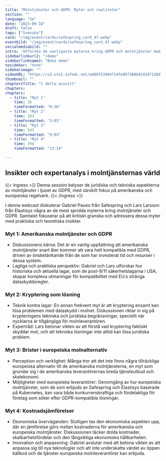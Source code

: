 ```yaml
---
title: "Molntjänster och GDPR: Myter och realiteter"
section: ""
language: "Se"
date: "2023-09-18"
draft: false
tags: ["Svenska"]
card: "/img/event/cards/safespring_card_47.webp"
eventbild: "/img/event/cards/safespring_card_47.webp"
socialmediabild: ""
intro: 'Utforska de vanligaste myterna kring GDPR och molntjänster med insikter från Gabriel Paues på Safespring och Lars Larsson på Elastisys'
sidebarlinkurl2: "/demo"
sidebarlinkname2: "Boka demo"
nosidebar: "none"
sidebarimage: ""
videoURL: "https://s3.sto1.safedc.net/a489f53964f14fe897308b4243d7138d:processedvideos/safespring-elastisys-4-myter-x-4-minuter/master.m3u8"
thumbnail: ""
chaptersTitle: "I detta avsnitt"
chapters:
chapters:
  - title: "Myt 1"
    time: 36
    timeFormatted: "0:36"
  - title: "Myt 2"
    time: 183
    timeFormatted: "3:03"
  - title: "Myt 3"
    time: 543
    timeFormatted: "9:03"
  - title: "Myt 4"
    time: 794
    timeFormatted: "13:14"

---
```


## Insikter och expertanalys i molntjänsternas värld

{{< ingress >}}
Denna session belyser de juridiska och tekniska aspekterna av molntjänster i ljuset av GDPR, med särskilt fokus på amerikanska och europeiska regelverk.
{{< /ingress >}}

I denna webcast diskuterar Gabriel Paues från Safespring och Lars Larsson från Elastisys några av de mest spridda myterna kring molntjänster och GDPR. Samtalet fokuserar på att kritiskt granska och adressera dessa myter med praktiska och teoretiska insikter.

### Myt 1: Amerikanska molntjänster och GDPR

- Diskussionens kärna: Det är en vanlig uppfattning att amerikanska molntjänster snart åter kommer att vara helt kompatibla med GDPR, driven av önsketänkande från de som har investerat tid och resurser i dessa system.
- Lagliga och praktiska perspektiv: Gabriel och Lars utforskar hur historiska och aktuella lagar, som de post-9/11 säkerhetslagarna i USA, skapar komplexa utmaningar för kompatibilitet med EU:s stränga dataskyddsregler.

### Myt 2: Kryptering som lösning

- Teknik kontra lagar: En annan frekvent myt är att kryptering ensamt kan lösa problemen med dataskydd i molnet. Diskussionen riktar in sig på krypteringens tekniska och juridiska begränsningar, speciellt när nycklarna är tillgängliga för molnleverantören.
- Expertråd: Lars betonar vikten av att förstå vad kryptering faktiskt skyddar mot, och att tekniska lösningar inte alltid kan lösa juridiska problem.

### Myt 3: Brister i europeiska molnalternativ

- Perception och verklighet: Många tror att det inte finns några tillräckliga europeiska alternativ till de amerikanska molntjänsterna, en myt som grundar sig i de amerikanska leverantörernas breda tjänsteutbud och skalekonomi.
- Möjligheter med europeiska leverantörer: Genomgång av hur europeiska molntjänster, som de som erbjuds av Safespring och Elastisys baserade på Kubernetes, kan vara både konkurrenskraftiga och fördelaktiga för företag som söker efter GDPR-kompatibla lösningar.

### Myt 4: Kostnadsjämförelser

- Ekonomiska överväganden: Slutligen tas den ekonomiska aspekten upp, där en jämförelse görs mellan kostnaderna för amerikanska och europeiska molntjänster. Diskussionen täcker dolda kostnader, skalbarhetsfördelar och den långsiktiga ekonomiska hållbarheten.
- Innovation och anpassning: Gabriel avslutar med att betona vikten av att anpassa sig till nya teknologier och att inte underskatta värdet av öppen källkod och de tjänster europeiska molnleverantörer kan erbjuda.
